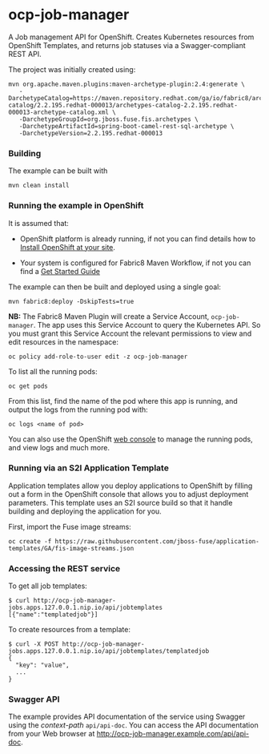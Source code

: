 # ocp-job-manager

A Job management API for OpenShift. Creates Kubernetes resources from OpenShift Templates, and returns job statuses via a Swagger-compliant REST API.

The project was initially created using:

```
mvn org.apache.maven.plugins:maven-archetype-plugin:2.4:generate \
   -DarchetypeCatalog=https://maven.repository.redhat.com/ga/io/fabric8/archetypes/archetypes-catalog/2.2.195.redhat-000013/archetypes-catalog-2.2.195.redhat-000013-archetype-catalog.xml \
   -DarchetypeGroupId=org.jboss.fuse.fis.archetypes \
   -DarchetypeArtifactId=spring-boot-camel-rest-sql-archetype \
   -DarchetypeVersion=2.2.195.redhat-000013
```

### Building

The example can be built with

    mvn clean install

### Running the example in OpenShift

It is assumed that:

- OpenShift platform is already running, if not you can find details how to [Install OpenShift at your site](https://docs.openshift.com/container-platform/3.3/install_config/index.html).

- Your system is configured for Fabric8 Maven Workflow, if not you can find a [Get Started Guide](https://access.redhat.com/documentation/en/red-hat-jboss-middleware-for-openshift/3/single/red-hat-jboss-fuse-integration-services-20-for-openshift/)

The example can then be built and deployed using a single goal:

    mvn fabric8:deploy -DskipTests=true
    
**NB:** The Fabric8 Maven Plugin will create a Service Account, `ocp-job-manager`. The app uses this Service Account to query the Kubernetes API. So you must grant this Service Account the relevant permissions to view and edit resources in the namespace:

    oc policy add-role-to-user edit -z ocp-job-manager

To list all the running pods:

    oc get pods

From this list, find the name of the pod where this app is running, and output the logs from the running pod with:

    oc logs <name of pod>

You can also use the OpenShift [web console](https://docs.openshift.com/container-platform/3.3/getting_started/developers_console.html#developers-console-video) to manage the
running pods, and view logs and much more.

### Running via an S2I Application Template

Application templates allow you deploy applications to OpenShift by filling out a form in the OpenShift console that allows you to adjust deployment parameters.  This template uses an S2I source build so that it handle building and deploying the application for you.

First, import the Fuse image streams:

    oc create -f https://raw.githubusercontent.com/jboss-fuse/application-templates/GA/fis-image-streams.json

### Accessing the REST service

To get all job templates:

    $ curl http://ocp-job-manager-jobs.apps.127.0.0.1.nip.io/api/jobtemplates
    [{"name":"templatedjob"}]
    
To create resources from a template:

    $ curl -X POST http://ocp-job-manager-jobs.apps.127.0.0.1.nip.io/api/jobtemplates/templatedjob
    {
      "key": "value",
      ...
    }

### Swagger API

The example provides API documentation of the service using Swagger using the _context-path_ `api/api-doc`. You can access the API documentation from your Web browser at <http://ocp-job-manager.example.com/api/api-doc>.
